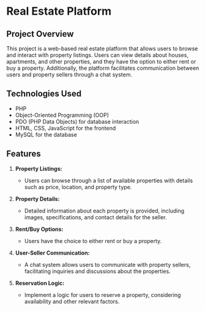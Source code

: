 # Real Estate Platform

## Project Overview

This project is a web-based real estate platform that allows users to browse and interact with property listings. Users can view details about houses, apartments, and other properties, and they have the option to either rent or buy a property. Additionally, the platform facilitates communication between users and property sellers through a chat system.

## Technologies Used

- PHP
- Object-Oriented Programming (OOP)
- PDO (PHP Data Objects) for database interaction
- HTML, CSS, JavaScript for the frontend
- MySQL for the database

## Features

1. **Property Listings:**
   - Users can browse through a list of available properties with details such as price, location, and property type.

2. **Property Details:**
   - Detailed information about each property is provided, including images, specifications, and contact details for the seller.

3. **Rent/Buy Options:**
   - Users have the choice to either rent or buy a property.

4. **User-Seller Communication:**
   - A chat system allows users to communicate with property sellers, facilitating inquiries and discussions about the properties.

5. **Reservation Logic:**
   - Implement a logic for users to reserve a property, considering availability and other relevant factors.

